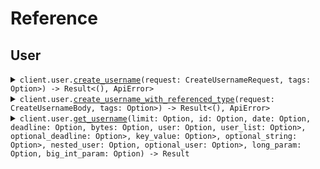# Reference
## User
<details><summary><code>client.user.<a href="/src/api/resources/user/client.rs">create_username</a>(request: CreateUsernameRequest, tags: Option<Vec<String>>) -> Result<(), ApiError></code></summary>
<dl>
<dd>

#### 🔌 Usage

<dl>
<dd>

<dl>
<dd>

```rust
use seed_request_parameters::{ClientConfig, CreateUsernameRequest, RequestParametersClient};
use std::collections::{HashMap, HashSet};

#[tokio::main]
async fn main() {
    let config = ClientConfig {
        ..Default::default()
    };
    let client = RequestParametersClient::new(config).expect("Failed to build client");
    client
        .user
        .create_username(
            &CreateUsernameRequest {
                tags: vec!["tags".to_string(), "tags".to_string()],
                username: "username".to_string(),
                password: "password".to_string(),
                name: "test".to_string(),
            },
            None,
        )
        .await;
}
```
</dd>
</dl>
</dd>
</dl>

#### ⚙️ Parameters

<dl>
<dd>

<dl>
<dd>

**username:** `String` 
    
</dd>
</dl>

<dl>
<dd>

**password:** `String` 
    
</dd>
</dl>

<dl>
<dd>

**name:** `String` 
    
</dd>
</dl>

<dl>
<dd>

**tags:** `Vec<String>` 
    
</dd>
</dl>
</dd>
</dl>


</dd>
</dl>
</details>

<details><summary><code>client.user.<a href="/src/api/resources/user/client.rs">create_username_with_referenced_type</a>(request: CreateUsernameBody, tags: Option<Vec<String>>) -> Result<(), ApiError></code></summary>
<dl>
<dd>

#### 🔌 Usage

<dl>
<dd>

<dl>
<dd>

```rust
use seed_request_parameters::{
    ClientConfig, CreateUsernameReferencedRequest, RequestParametersClient,
};
use std::collections::{HashMap, HashSet};

#[tokio::main]
async fn main() {
    let config = ClientConfig {
        ..Default::default()
    };
    let client = RequestParametersClient::new(config).expect("Failed to build client");
    client
        .user
        .create_username_with_referenced_type(
            &CreateUsernameReferencedRequest {
                tags: vec!["tags".to_string(), "tags".to_string()],
                body: CreateUsernameBody {
                    username: "username".to_string(),
                    password: "password".to_string(),
                    name: "test".to_string(),
                },
            },
            None,
        )
        .await;
}
```
</dd>
</dl>
</dd>
</dl>

#### ⚙️ Parameters

<dl>
<dd>

<dl>
<dd>

**tags:** `Vec<String>` 
    
</dd>
</dl>
</dd>
</dl>


</dd>
</dl>
</details>

<details><summary><code>client.user.<a href="/src/api/resources/user/client.rs">get_username</a>(limit: Option<i64>, id: Option<String>, date: Option<String>, deadline: Option<String>, bytes: Option<String>, user: Option<User>, user_list: Option<Vec<User>>, optional_deadline: Option<Option<String>>, key_value: Option<std::collections::HashMap<String, String>>, optional_string: Option<Option<String>>, nested_user: Option<NestedUser>, optional_user: Option<Option<User>>, long_param: Option<String>, big_int_param: Option<String>) -> Result<User, ApiError></code></summary>
<dl>
<dd>

#### 🔌 Usage

<dl>
<dd>

<dl>
<dd>

```rust
use chrono::{DateTime, NaiveDate, Utc};
use seed_request_parameters::{ClientConfig, GetUsernameQueryRequest, RequestParametersClient};
use std::collections::{HashMap, HashSet};
use uuid::Uuid;

#[tokio::main]
async fn main() {
    let config = ClientConfig {
        ..Default::default()
    };
    let client = RequestParametersClient::new(config).expect("Failed to build client");
    client
        .user
        .get_username(
            &GetUsernameQueryRequest {
                limit: 1,
                id: Uuid::parse_str("d5e9c84f-c2b2-4bf4-b4b0-7ffd7a9ffc32").unwrap(),
                date: NaiveDate::parse_from_str("2023-01-15", "%Y-%m-%d").unwrap(),
                deadline: DateTime::parse_from_rfc3339("2024-01-15T09:30:00Z")
                    .unwrap()
                    .with_timezone(&Utc),
                bytes: "SGVsbG8gd29ybGQh".to_string(),
                user: User {
                    name: "name".to_string(),
                    tags: vec!["tags".to_string(), "tags".to_string()],
                },
                user_list: vec![
                    User {
                        name: "name".to_string(),
                        tags: vec!["tags".to_string(), "tags".to_string()],
                    },
                    User {
                        name: "name".to_string(),
                        tags: vec!["tags".to_string(), "tags".to_string()],
                    },
                ],
                optional_deadline: Some(
                    DateTime::parse_from_rfc3339("2024-01-15T09:30:00Z")
                        .unwrap()
                        .with_timezone(&Utc),
                ),
                key_value: HashMap::from([("keyValue".to_string(), "keyValue".to_string())]),
                optional_string: Some("optionalString".to_string()),
                nested_user: NestedUser {
                    name: "name".to_string(),
                    user: User {
                        name: "name".to_string(),
                        tags: vec!["tags".to_string(), "tags".to_string()],
                    },
                },
                optional_user: Some(User {
                    name: "name".to_string(),
                    tags: vec!["tags".to_string(), "tags".to_string()],
                }),
                exclude_user: vec![User {
                    name: "name".to_string(),
                    tags: vec!["tags".to_string(), "tags".to_string()],
                }],
                filter: vec!["filter".to_string()],
                long_param: 1000000,
                big_int_param: "1000000".to_string(),
            },
            None,
        )
        .await;
}
```
</dd>
</dl>
</dd>
</dl>

#### ⚙️ Parameters

<dl>
<dd>

<dl>
<dd>

**limit:** `i64` 
    
</dd>
</dl>

<dl>
<dd>

**id:** `String` 
    
</dd>
</dl>

<dl>
<dd>

**date:** `String` 
    
</dd>
</dl>

<dl>
<dd>

**deadline:** `String` 
    
</dd>
</dl>

<dl>
<dd>

**bytes:** `String` 
    
</dd>
</dl>

<dl>
<dd>

**user:** `User` 
    
</dd>
</dl>

<dl>
<dd>

**user_list:** `Vec<User>` 
    
</dd>
</dl>

<dl>
<dd>

**optional_deadline:** `Option<String>` 
    
</dd>
</dl>

<dl>
<dd>

**key_value:** `std::collections::HashMap<String, String>` 
    
</dd>
</dl>

<dl>
<dd>

**optional_string:** `Option<String>` 
    
</dd>
</dl>

<dl>
<dd>

**nested_user:** `NestedUser` 
    
</dd>
</dl>

<dl>
<dd>

**optional_user:** `Option<User>` 
    
</dd>
</dl>

<dl>
<dd>

**exclude_user:** `User` 
    
</dd>
</dl>

<dl>
<dd>

**filter:** `String` 
    
</dd>
</dl>

<dl>
<dd>

**long_param:** `String` 
    
</dd>
</dl>

<dl>
<dd>

**big_int_param:** `String` 
    
</dd>
</dl>
</dd>
</dl>


</dd>
</dl>
</details>
